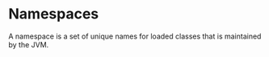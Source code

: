 # Namespaces

A namespace is a set of unique names for loaded classes that is maintained by the JVM.
